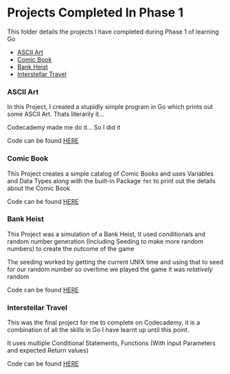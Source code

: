 # Projects Completed In Phase 1 

This folder details the projects I have completed during Phase 1 of learning Go

- [ASCII Art](#ascii-art)
- [Comic Book](#comic-book)
- [Bank Heist](#bank-heist)
- [Interstellar Travel](#interstellar-travel)

### ASCII Art

In this Project, I created a stupidly simple program in Go which prints out some ASCII Art. Thats literarily it...

Codecademy made me do it... So I did it

Code can be found [HERE](https://github.com/KodeyThomas/BackendDev/tree/master/06-GoLang/Phase_1/Projects/asciiArt.go)

### Comic Book

This Project creates a simple catalog of Comic Books and uses Variables and Data Types along with the built-in Package `fmt` to print out the details about the Comic Book

Code can be found [HERE](https://github.com/KodeyThomas/BackendDev/tree/master/06-GoLang/Phase_1/Projects/comicbook.go)

### Bank Heist

This Project was a simulation of a Bank Heist, It used conditionals and random number generation (Including Seeding to make more random numbers) to create the outcome of the game

The seeding worked by getting the current UNIX time and using that to seed for our random number so overtime we played the game it was *relatively* random

Code can be found [HERE](https://github.com/KodeyThomas/BackendDev/tree/master/06-GoLang/Phase_1/Projects/bankHeist.go)

### Interstellar Travel

This was the final project for me to complete on Codecademy, it is a combination of all the skills in Go I have learnt up until this point.

It uses multiple Conditional Statements, Functions (With Input Parameters and expected Return values)

Code can be found [HERE](https://github.com/KodeyThomas/BackendDev/tree/master/06-GoLang/Phase_1/Projects/interstellarTravel.go)